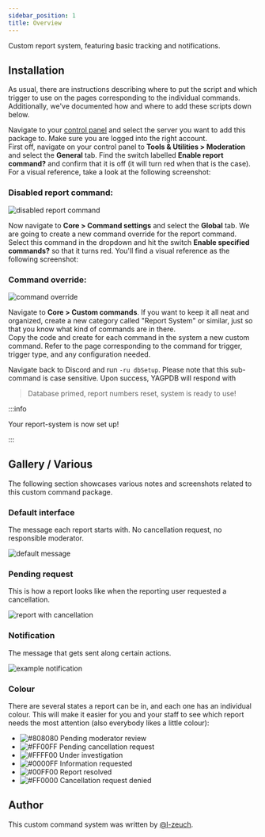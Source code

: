 ```yaml
---
sidebar_position: 1
title: Overview
---
```


Custom report system, featuring basic tracking and notifications.

## Installation

As usual, there are instructions describing where to put the script and which trigger to use on the pages corresponding to the individual commands. Additionally, we've documented how and where to add these scripts down below.

Navigate to your [control panel](https://yagpdb.xyz/manage) and select the server you want to add this package to. Make sure you are logged into the right account.  
First off, navigate on your control panel to **Tools & Utilities > Moderation** and select the **General** tab. Find the switch labelled **Enable report command?** and confirm that it is off (it will turn red when that is the case). For a visual reference, take a look at the following screenshot:

### Disabled report command:

![disabled report command](/img/report_system_disabled_report_cmd.png)

Now navigate to **Core > Command settings** and select the **Global** tab. We are going to create a new command override for the report command. Select this command in the dropdown and hit the switch **Enable specified commands?** so that it turns red. You'll find a visual reference as the following screenshot:

### Command override:

![command override](/img/report_system_override.png)

Navigate to **Core > Custom commands**. If you want to keep it all neat and organized, create a new category called "Report System" or similar, just so that you know what kind of commands are in there.  
Copy the code and create for each command in the system a new custom command. Refer to the page corresponding to the command for trigger, trigger type, and any configuration needed.

Navigate back to Discord and run `-ru dbSetup`. Please note that this sub-command is case sensitive. Upon success, YAGPDB will respond with

> Database primed, report numbers reset, system is ready to use!

:::info

Your report-system is now set up!

:::

## Gallery / Various

The following section showcases various notes and screenshots related to this custom command package.

### Default interface

The message each report starts with. No cancellation request, no responsible moderator.

![default message](/img/report_system_default_message.png)

### Pending request

This is how a report looks like when the reporting user requested a cancellation.

![report with cancellation](/img/report_system_pending_cancellation_request.png)

### Notification

The message that gets sent along certain actions.

![example notification](/img/report_system_notification.png)

### Colour

There are several states a report can be in, and each one has an individual colour. This will make it easier for you and your staff to see which report needs the most attention (also everybody likes a little colour):

- ![#808080](/img/color_808080.png) Pending moderator review
- ![#FF00FF](/img/color_ff00ff.png) Pending cancellation request
- ![#FFFF00](/img/color_ffff00.png) Under investigation
- ![#0000FF](/img/color_0000ff.png) Information requested
- ![#00FF00](/img/color_00ff00.png) Report resolved
- ![#FF0000](/img/color_ff0000.png) Cancellation request denied

## Author

This custom command system was written by [@l-zeuch](https://github.com/l-zeuch).
